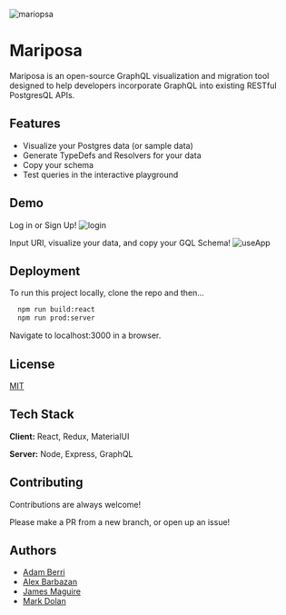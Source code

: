 
![mariopsa](https://user-images.githubusercontent.com/81339845/146243011-e6842ffa-0abf-48e5-bb2d-9037e43a4509.jpg)


# Mariposa

Mariposa is an open-source GraphQL visualization and migration tool designed to help developers incorporate GraphQL into existing RESTful PostgresQL APIs. 

## Features

- Visualize your Postgres data (or sample data)
- Generate TypeDefs and Resolvers for your data
- Copy your schema
- Test queries in the interactive playground


## Demo

Log in or Sign Up!
![login](https://media.giphy.com/media/lyyPmCjymefTtSOPW5/giphy.gif)

Input URI, visualize your data, and copy your GQL Schema!
![useApp](https://media.giphy.com/media/cF2KVuoOvTRu8zGxA0/giphy.gif)
## Deployment

To run this project locally, clone the repo and then...

```bash
  npm run build:react
  npm run prod:server
```

Navigate to localhost:3000 in a browser. 


## License

[MIT](https://choosealicense.com/licenses/mit/)


## Tech Stack

**Client:** React, Redux, MaterialUI

**Server:** Node, Express, GraphQL


## Contributing

Contributions are always welcome!

Please make a PR from a new branch, or open up an issue!


## Authors

- [Adam Berri](https://www.github.com/adamberri)
- [Alex Barbazan](https://www.github.com/agbarbazan)
- [James Maguire](https://www.github.com/jwmaguire15)
- [Mark Dolan](https://www.github.com/markdolan1)

